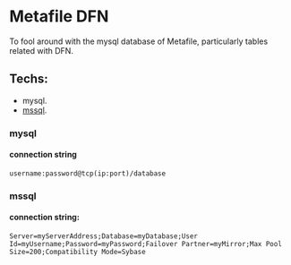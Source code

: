# Metafile DFN

To fool around with the mysql database of Metafile, particularly tables related with DFN.


## Techs:
- mysql.
- [mssql](https://github.com/denisenkom/go-mssqldb).


### mysql
#### connection string
```
username:password@tcp(ip:port)/database
```

### mssql

#### connection string:

```
Server=myServerAddress;Database=myDatabase;User Id=myUsername;Password=myPassword;Failover Partner=myMirror;Max Pool Size=200;Compatibility Mode=Sybase
```
